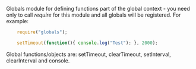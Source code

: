 ﻿Globals module for defining functions part of the global context - you need only to call *require* for this module and all globals will be registered. For example:

``` JavaScript
    require("globals");

    setTimeout(function(){ console.log("Test"); }, 2000);
```

Global functions/objects are: setTimeout, clearTimeout, setInterval, clearInterval and console.
